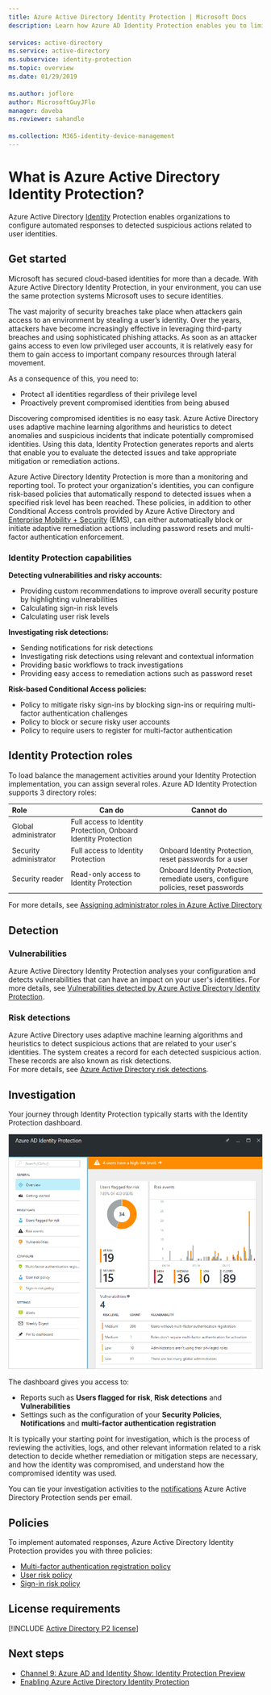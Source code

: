 ```yaml
---
title: Azure Active Directory Identity Protection | Microsoft Docs
description: Learn how Azure AD Identity Protection enables you to limit the ability of an attacker to exploit a compromised identity or device and to secure an identity or a device that was previously suspected or known to be compromised.

services: active-directory
ms.service: active-directory
ms.subservice: identity-protection
ms.topic: overview
ms.date: 01/29/2019

ms.author: joflore
author: MicrosoftGuyJFlo
manager: daveba
ms.reviewer: sahandle

ms.collection: M365-identity-device-management
---
```

# What is Azure Active Directory Identity Protection?

Azure Active Directory [Identity](https://docs.microsoft.com/azure/active-directory/fundamentals/active-directory-whatis#terminology) Protection enables organizations to configure automated responses to detected suspicious actions related to user identities.

## Get started

Microsoft has secured cloud-based identities for more than a decade. With Azure Active Directory Identity Protection, in your environment, you can use the same protection systems Microsoft uses to secure identities.

The vast majority of security breaches take place when attackers gain access to an environment by stealing a user’s identity. Over the years, attackers have become increasingly effective in leveraging third-party breaches and using sophisticated phishing attacks. As soon as an attacker gains access to even low privileged user accounts, it is relatively easy for them to gain access to important company resources through lateral movement.

As a consequence of this, you need to:

- Protect all identities regardless of their privilege level
- Proactively prevent compromised identities from being abused

Discovering compromised identities is no easy task. Azure Active Directory uses adaptive machine learning algorithms and heuristics to detect anomalies and suspicious incidents that indicate potentially compromised identities. Using this data, Identity Protection generates reports and alerts that enable you to evaluate the detected issues and take appropriate mitigation or remediation actions.

Azure Active Directory Identity Protection is more than a monitoring and reporting tool. To protect your organization's identities, you can configure risk-based policies that automatically respond to detected issues when a specified risk level has been reached. These policies, in addition to other Conditional Access controls provided by Azure Active Directory and [Enterprise Mobility + Security](https://docs.microsoft.com/enterprise-mobility-security/) (EMS), can either automatically block or initiate adaptive remediation actions including password resets and multi-factor authentication enforcement.

### Identity Protection capabilities

**Detecting vulnerabilities and risky accounts:**  

- Providing custom recommendations to improve overall security posture by highlighting vulnerabilities
- Calculating sign-in risk levels
- Calculating user risk levels

**Investigating risk detections:**

- Sending notifications for risk detections
- Investigating risk detections using relevant and contextual information
- Providing basic workflows to track investigations
- Providing easy access to remediation actions such as password reset

**Risk-based Conditional Access policies:**

- Policy to mitigate risky sign-ins by blocking sign-ins or requiring multi-factor authentication challenges
- Policy to block or secure risky user accounts
- Policy to require users to register for multi-factor authentication

## Identity Protection roles

To load balance the management activities around your Identity Protection implementation, you can assign several roles. Azure AD Identity Protection supports 3 directory roles:

| Role | Can do | Cannot do |
| :-- | --- | --- |
| Global administrator | Full access to Identity Protection, Onboard Identity Protection| |
| Security administrator | Full access to Identity Protection | Onboard Identity Protection,  reset passwords for a user |
| Security reader | Read-only access to Identity Protection | Onboard Identity Protection, remediate users, configure policies,  reset passwords |

For more details, see [Assigning administrator roles in Azure Active Directory](../users-groups-roles/directory-assign-admin-roles.md)

## Detection

### Vulnerabilities

Azure Active Directory Identity Protection analyses your configuration and detects vulnerabilities that can have an impact on your user's identities. For more details, see [Vulnerabilities detected by Azure Active Directory Identity Protection](vulnerabilities.md).

### Risk detections

Azure Active Directory uses adaptive machine learning algorithms and heuristics to detect suspicious actions that are related to your user's identities. The system creates a record for each detected suspicious action. These records are also known as risk detections.  
For more details, see [Azure Active Directory risk detections](../active-directory-identity-protection-risk-events.md).

## Investigation

Your journey through Identity Protection typically starts with the Identity Protection dashboard.

![Remediation](./media/overview/1000.png "Remediation")

The dashboard gives you access to:

- Reports such as **Users flagged for risk**, **Risk detections** and **Vulnerabilities**
- Settings such as the configuration of your **Security Policies**, **Notifications** and **multi-factor authentication registration**

It is typically your starting point for investigation, which is the process of reviewing the activities, logs, and other relevant information related to a risk detection to decide whether remediation or mitigation steps are necessary,  and how the identity was compromised, and understand how the compromised identity was used.

You can tie your investigation activities to the [notifications](notifications.md) Azure Active Directory Protection sends per email.

## Policies

To implement automated responses, Azure Active Directory Identity Protection provides you with three policies:

- [Multi-factor authentication registration policy](howto-mfa-policy.md)
- [User risk policy](howto-user-risk-policy.md)
- [Sign-in risk policy](howto-sign-in-risk-policy.md)

## License requirements

[!INCLUDE [Active Directory P2 license](../../../includes/active-directory-p2-license.md)]

## Next steps

- [Channel 9: Azure AD and Identity Show: Identity Protection Preview](https://channel9.msdn.com/Series/Azure-AD-Identity/Azure-AD-and-Identity-Show-Identity-Protection-Preview)
- [Enabling Azure Active Directory Identity Protection](enable.md)
